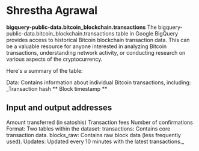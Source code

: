 # Shrestha Agrawal

**bigquery-public-data.bitcoin_blockchain.transactions**
The bigquery-public-data.bitcoin_blockchain.transactions table in Google BigQuery provides access to historical Bitcoin blockchain transaction data. This can be a valuable resource for anyone interested in analyzing Bitcoin transactions, understanding network activity, or conducting research on various aspects of the cryptocurrency.

Here's a summary of the table:

Data: Contains information about individual Bitcoin transactions, including:
_Transaction hash
** Block timestamp **
## Input and output addresses
Amount transferred (in satoshis)
Transaction fees
Number of confirmations
Format: Two tables within the dataset:
transactions: Contains core transaction data.
blocks_raw: Contains raw block data (less frequently used).
Updates: Updated every 10 minutes with the latest transactions._

